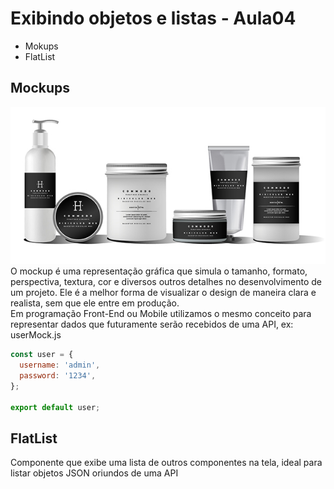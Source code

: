# Exibindo objetos e listas - Aula04

- Mokups
- FlatList

## Mockups
![Mockup](./mockup.jpg)
O mockup é uma representação gráfica que simula o tamanho, formato, perspectiva, textura, cor e diversos outros detalhes no desenvolvimento de um projeto. Ele é a melhor forma de visualizar o design de maneira clara e realista, sem que ele entre em produção.
<br> Em programação Front-End ou Mobile utilizamos o mesmo conceito para representar dados que futuramente serão recebidos de uma API, ex:
<br>userMock.js
```javascript
const user = {
  username: 'admin',
  password: '1234',
};

export default user;
```
## FlatList
Componente que exibe uma lista de outros componentes na tela, ideal para listar objetos JSON oriundos de uma API